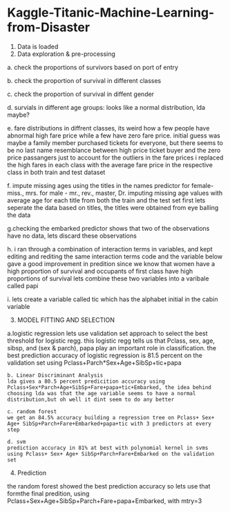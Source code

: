 # Kaggle-Titanic-Machine-Learning-from-Disaster

1. Data is loaded
2. Data exploration & pre-processing
  
  a. check the proportions of survivors based on port of entry

  b. check the proportion of survival in different classes
  
  c. check the proportion of survival in diffent gender
  
  d. survials in different age groups: looks like a normal distribution, lda maybe?
  
  e. fare distributions in diffrent classes, its weird how a few people have abnormal high fare price while a few have zero fare price. initial guess was maybe a family member purchased tickets for everyone, but there seems to be no last name resemblance between high price ticket buyer and the zero price passangers just to account for the outliers in the fare prices i replaced the high fares in each class with the average fare price in the respective class in both train and test dataset
  
  f. impute missing ages using the titles in the names predictor 
  for female- miss., mrs.
  for male -  mr., rev., master, Dr.
  imputing missing age values with average age for each title from both the train and the test set
  first lets seperate the data based on titles, the titles were obtained from eye balling the data
  
  g.checking the embarked predictor shows that two of the observations have no data, lets discard these observations
  
  h. i ran through a combination of interaction terms in variables, and kept editing and rediting the same interaction terms code and the variable below gave a good improvement in predition since we know that women have a high proportion of survival and occupants of first class have high proportions of survival lets combine these two variables into a varibale called papi
  
  i. lets create a variable called tic which has the alphabet initial in the cabin variable

3. MODEL FITTING AND SELECTION
 
  a.logistic regression
    lets use validation set approach to select the best threshold for logistic regg. this logistic regg tells us that Pclass, sex, age, sibsp, and (sex & parch), papa play an important role in classification.
    the best prediction accuracy of logistic regression is 81.5 percent on the validation set using Pclass+Parch*Sex+Age+SibSp+tic+papa

    b. Linear Discriminant Analysis
    lda gives a 80.5 percent predicition accuracy using Pclass+Sex*Parch+Age+SibSp+Fare+papa+tic+Embarked, the idea behind choosing lda was that the age variable seems to have a normal distribution,but oh well it dint seem to do any better
    
    c. random forest
    we get an 84.5% accuracy building a regression tree on Pclass+ Sex+ Age+ SibSp+Parch+Fare+Embarked+papa+tic with 3 predictors at every step
    
    d. svm
    prediction accuracy in 81% at best with polynomial kernel in svms using Pclass+ Sex+ Age+ SibSp+Parch+Fare+Embarked on the validation set
    
4. Prediction
  
  the random forest showed the best prediction accuracy so lets use that formthe final predition, using Pclass+Sex+Age+SibSp+Parch+Fare+papa+Embarked, with mtry=3
    
